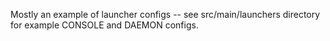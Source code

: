 
Mostly an example of launcher configs -- see src/main/launchers directory for
example CONSOLE and DAEMON configs.
